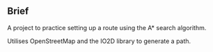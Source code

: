## Brief

A project to practice setting up a route using the A* search algorithm.

Utilises OpenStreetMap and the IO2D library to generate a path.